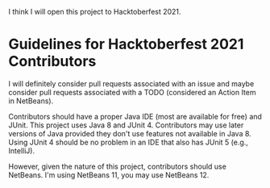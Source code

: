 I think I will open this project to Hacktoberfest 2021.

# Guidelines for Hacktoberfest 2021 Contributors

I will definitely consider pull requests associated with an issue and maybe consider pull requests associated with a TODO (considered an Action Item in NetBeans).

Contributors should have a proper Java IDE (most are available for free) and JUnit. This project uses Java 8 and JUnit 4. Contributors may use later versions of Java provided they don't use features not available in Java 8. Using JUnit 4 should be no problem in an IDE that also has JUnit 5 (e.g., IntelliJ).

However, given the nature of this project, contributors should use NetBeans. I'm using NetBeans 11, you may use NetBeans 12.